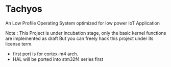 Tachyos
=======
  An Low Profile Operating System optimized for low power IoT Application<br>
 
  Note : This Project is under incubation stage, only the basic kernel functions are implemented as draft But you can freely hack this project under its license term.
  
 - first port is for cortex-m4 arch. 
 - HAL will be ported into stm32f4 series first





